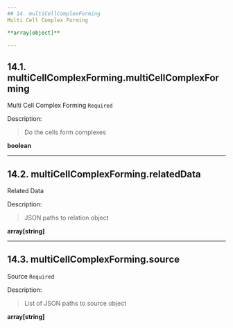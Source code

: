```yaml
---
## 14. multiCellComplexForming
Multi Cell Complex Forming  

**array[object]**

---
```

## 14.1. multiCellComplexForming.multiCellComplexForming
Multi Cell Complex Forming  `Required`

Description:
> Do the cells form complexes  

**boolean**

---
## 14.2. multiCellComplexForming.relatedData
Related Data  

Description:
> JSON paths to relation object  

**array[string]**

---
## 14.3. multiCellComplexForming.source
Source  `Required`

Description:
> List of JSON paths to source object  

**array[string]**
